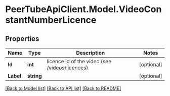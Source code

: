 # PeerTubeApiClient.Model.VideoConstantNumberLicence

## Properties

Name | Type | Description | Notes
------------ | ------------- | ------------- | -------------
**Id** | **int** | licence id of the video (see [/videos/licences](#operation/getLicences)) | [optional] 
**Label** | **string** |  | [optional] 

[[Back to Model list]](../README.md#documentation-for-models) [[Back to API list]](../README.md#documentation-for-api-endpoints) [[Back to README]](../README.md)

